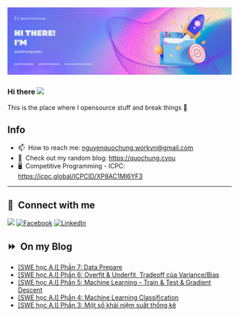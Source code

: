 <img src="header.png"></img>
---
### Hi there <a href="https://www.quochung.cyou/"><img src="https://media.giphy.com/media/hvRJCLFzcasrR4ia7z/giphy.gif" width="5%"></a>
This is the place where I opensource stuff and break things :rofl: 

## Info
- 📫 &nbsp;How to reach me: nguyenquochung.workvn@gmail.com
- 🔗 &nbsp;Check out my random blog: https://quochung.cyou
- 🖥️ &nbsp;Competitive Programming - ICPC: https://icpc.global/ICPCID/XP8AC1MI6YF3
---

## 🔗 &nbsp;**Connect with me**


<a href="mailto:nguyenquochung.workvn@gmail.com"><img src="https://img.shields.io/badge/e‑mail-D14836.svg?style=for-the-badge&logo=GMail&logoColor=white"/></a>
[![Facebook](https://img.shields.io/badge/Facebook-1877F2?style=for-the-badge&logo=facebook&logoColor=white)](https://facebook.com/quochung.cyou) 
[![LinkedIn](https://img.shields.io/badge/LinkedIn-0077B5?style=for-the-badge&logo=linkedin&logoColor=white)](https://linkedin.com/in/quochungcyou) 


## ⏩ &nbsp;On my Blog
<!-- BLOG-POST-LIST:START -->
- [[SWE học A.I] Phần 7: Data Prepare](https://quochung.cyou/swe-hoc-a-i-phan-7-data-prepare/)
- [[SWE học A.I] Phần 6: Overfit &amp; Underfit, Tradeoff của Variance/Bias](https://quochung.cyou/swe-hoc-a-i-phan-6-overfit-underfit-tradeoff-cua-variance-bias/)
- [[SWE học A.I] Phần 5: Machine Learning – Train &amp; Test &amp; Gradient Descent](https://quochung.cyou/swe-hoc-a-i-phan-5-machine-learning-train-test-gradient-descent/)
- [[SWE học A.I] Phần 4: Machine Learning Classification](https://quochung.cyou/swe-hoc-a-i-phan-4-machine-learning-classification/)
- [[SWE học A.I] Phần 3: Một số khái niệm suất thống kê](https://quochung.cyou/swe-hoc-a-i-phan-3-xac-suat-thong-ke/)
<!-- BLOG-POST-LIST:END -->


